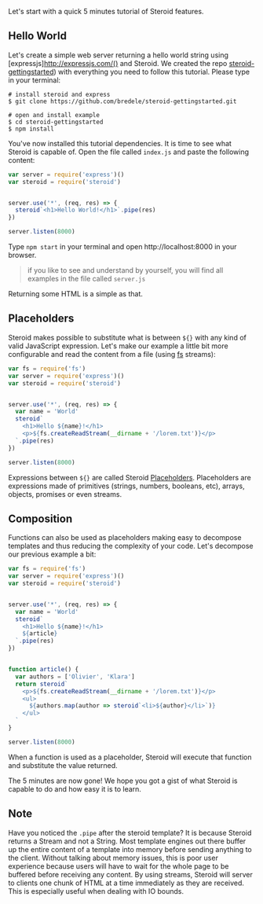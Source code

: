 Let's start with a quick 5 minutes tutorial of Steroid features.

## Hello World

Let's create a simple web server returning a hello world string using [expressjs]http://expressjs.com/() and Steroid. We created the repo [steroid-gettingstarted](https://github.com/bredele/steroid-gettingstarted)) with everything you need to follow this tutorial. Please type in your terminal:

```shell
# install steroid and express
$ git clone https://github.com/bredele/steroid-gettingstarted.git

# open and install example
$ cd steroid-gettingstarted
$ npm install
```

You've now installed this tutorial dependencies. It is time to see what Steroid is capable of. Open the file called `index.js` and paste the following content:


```js
var server = require('express')()
var steroid = require('steroid')


server.use('*', (req, res) => {
  steroid`<h1>Hello World!</h1>`.pipe(res)
})

server.listen(8000)
```

Type `npm start` in your terminal and open http://localhost:8000 in your browser.

  > if you like to see and understand by yourself, you will find all examples in the file called `server.js`


Returning some HTML is a simple as that.

## Placeholders

Steroid makes possible to substitute what is between `${}` with any kind of valid JavaScript expression. Let's make our example a little bit more configurable and read the content from a file (using [fs](https://nodejs.org/api/fs.html) streams):


```js
var fs = require('fs')
var server = require('express')()
var steroid = require('steroid')


server.use('*', (req, res) => {
  var name = 'World'
  steroid`
    <h1>Hello ${name}!</h1>
    <p>${fs.createReadStream(__dirname + '/lorem.txt')}</p>
  `.pipe(res)
})

server.listen(8000)
```

Expressions between `${}` are called Steroid [Placeholders](/docs/placeholders). Placeholders are expressions made of primitives (strings, numbers, booleans, etc), arrays, objects, promises or even streams.

## Composition

Functions can also be used as placeholders making easy to decompose templates and thus reducing the complexity of your code. Let's decompose our previous example a bit:

```js
var fs = require('fs')
var server = require('express')()
var steroid = require('steroid')


server.use('*', (req, res) => {
  var name = 'World'
  steroid`
    <h1>Hello ${name}!</h1>
    ${article}
  `.pipe(res)
})


function article() {
  var authors = ['Olivier', 'Klara']
  return steroid`
    <p>${fs.createReadStream(__dirname + '/lorem.txt')}</p>
    <ul>
      ${authors.map(author => steroid`<li>${author}</li>`)}
    </ul>
  `
}

server.listen(8000)
```

When a function is used as a placeholder, Steroid will execute that function and substitute the value returned.

The 5 minutes are now gone! We hope you got a gist of what Steroid is capable to do and how easy it is to learn.

## Note

Have you noticed the `.pipe` after the steroid template? It is because Steroid returns a Stream and not a String. Most template engines out there buffer up the entire content of a template into memory before sending anything to the client. Without talking about memory issues, this is poor user experience because users will have to wait for the whole page to be buffered before receiving any content. By using streams, Steroid will server to clients one chunk of HTML at a time immediately as they are received. This is especially useful when dealing with IO bounds.
